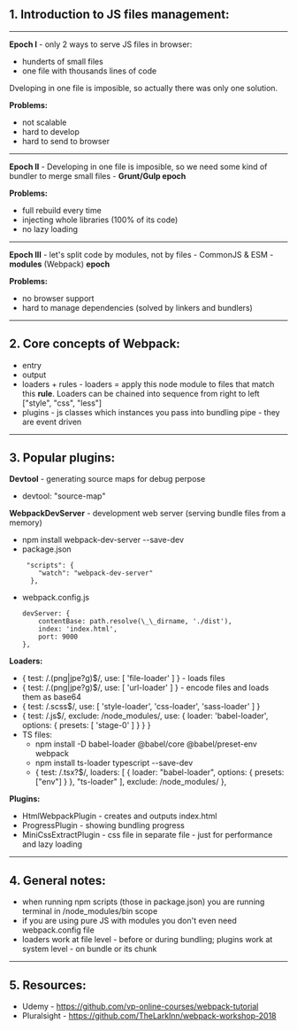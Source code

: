## 1. Introduction to JS files management:

---

**Epoch I** - only 2 ways to serve JS files in browser:

- hunderts of small files
- one file with thousands lines of code

Dveloping in one file is imposible, so actually there was only one solution.

**Problems:**

- not scalable
- hard to develop
- hard to send to browser

---

**Epoch II** - Developing in one file is imposible, so we need some kind of bundler to merge small files - **Grunt/Gulp epoch**

**Problems:**

- full rebuild every time
- injecting whole libraries (100% of its code)
- no lazy loading

---

**Epoch III** - let's split code by modules, not by files - CommonJS & ESM - **modules** (Webpack) **epoch**

**Problems:**

- no browser support
- hard to manage dependencies (solved by linkers and bundlers)

---

## 2. Core concepts of Webpack:

- entry
- output
- loaders + rules - loaders = apply this node module to files that match this **rule**.
  Loaders can be chained into sequence from right to left ["style", "css", "less"]
- plugins - js classes which instances you pass into bundling pipe - they are event driven

---

## 3. Popular plugins:

**Devtool** - generating source maps for debug perpose

- devtool: "source-map"

**WebpackDevServer** - development web server (serving bundle files from a memory)
- npm install webpack-dev-server --save-dev
- package.json
    ```
     "scripts": {
        "watch": "webpack-dev-server"
      },
    ```
- webpack.config.js
    ```
    devServer: { 
        contentBase: path.resolve(\_\_dirname, './dist'),
        index: 'index.html', 
        port: 9000 
    },
    ```

**Loaders:**

- { test: /\.(png|jpe?g)\$/, use: [ 'file-loader' ] } - loads files
- { test: /\.(png|jpe?g)\$/, use: [ 'url-loader' ] } - encode files and loads them as base64
- { test: /\.scss\$/, use: [ 'style-loader', 'css-loader', 'sass-loader' ] }
- { test: /\.js\$/, exclude: /node_modules/, use: { loader: 'babel-loader', options: { presets: [ 'stage-0' ] } } }
- TS files:
  - npm install -D babel-loader @babel/core @babel/preset-env webpack
  - npm install ts-loader typescript --save-dev
  - { test: /\.tsx?$/, loaders: [ { loader: "babel-loader", options: { presets: ["env"] } }, "ts-loader" ], exclude: /node_modules/ },

**Plugins:**

- HtmlWebpackPlugin - creates and outputs index.html
- ProgressPlugin - showing bundling progress
- MiniCssExtractPlugin - css file in separate file - just for performance and lazy loading

---

## 4. General notes:

- when running npm scripts (those in package.json) you are running terminal in /node_modules/bin scope
- if you are using pure JS with modules you don't even need webpack.config file
- loaders work at file level - before or during bundling; plugins work at system level - on bundle or its chunk

---

## 5. Resources:

- Udemy - https://github.com/vp-online-courses/webpack-tutorial
- Pluralsight - https://github.com/TheLarkInn/webpack-workshop-2018
